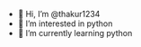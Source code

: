 - 👋 Hi, I’m @thakur1234
- 👀 I’m interested in python
- 🌱 I’m currently learning python


<!---
thakur1234/thakur1234 is a ✨ special ✨ repository because its `README.md` (this file) appears on your GitHub profile.
You can click the Preview link to take a look at your changes.
--->
